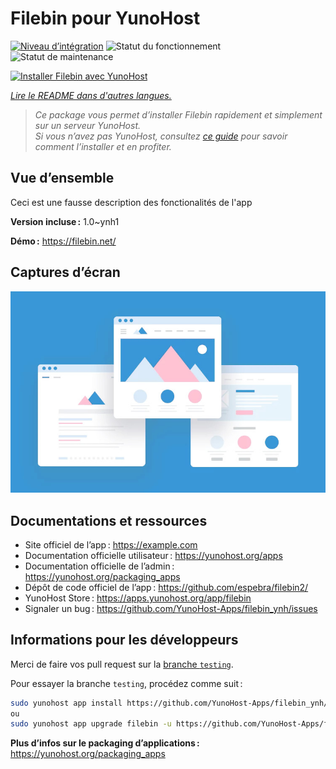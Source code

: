 <!--
Nota bene : ce README est automatiquement généré par <https://github.com/YunoHost/apps/tree/master/tools/readme_generator>
Il NE doit PAS être modifié à la main.
-->

# Filebin pour YunoHost

[![Niveau d’intégration](https://dash.yunohost.org/integration/filebin.svg)](https://ci-apps.yunohost.org/ci/apps/filebin/) ![Statut du fonctionnement](https://ci-apps.yunohost.org/ci/badges/filebin.status.svg) ![Statut de maintenance](https://ci-apps.yunohost.org/ci/badges/filebin.maintain.svg)

[![Installer Filebin avec YunoHost](https://install-app.yunohost.org/install-with-yunohost.svg)](https://install-app.yunohost.org/?app=filebin)

*[Lire le README dans d'autres langues.](./ALL_README.md)*

> *Ce package vous permet d’installer Filebin rapidement et simplement sur un serveur YunoHost.*  
> *Si vous n’avez pas YunoHost, consultez [ce guide](https://yunohost.org/install) pour savoir comment l’installer et en profiter.*

## Vue d’ensemble

Ceci est une fausse description des fonctionalités de l'app


**Version incluse :** 1.0~ynh1

**Démo :** <https://filebin.net/>

## Captures d’écran

![Capture d’écran de Filebin](./doc/screenshots/example.jpg)

## Documentations et ressources

- Site officiel de l’app : <https://example.com>
- Documentation officielle utilisateur : <https://yunohost.org/apps>
- Documentation officielle de l’admin : <https://yunohost.org/packaging_apps>
- Dépôt de code officiel de l’app : <https://github.com/espebra/filebin2/>
- YunoHost Store : <https://apps.yunohost.org/app/filebin>
- Signaler un bug : <https://github.com/YunoHost-Apps/filebin_ynh/issues>

## Informations pour les développeurs

Merci de faire vos pull request sur la [branche `testing`](https://github.com/YunoHost-Apps/filebin_ynh/tree/testing).

Pour essayer la branche `testing`, procédez comme suit :

```bash
sudo yunohost app install https://github.com/YunoHost-Apps/filebin_ynh/tree/testing --debug
ou
sudo yunohost app upgrade filebin -u https://github.com/YunoHost-Apps/filebin_ynh/tree/testing --debug
```

**Plus d’infos sur le packaging d’applications :** <https://yunohost.org/packaging_apps>
